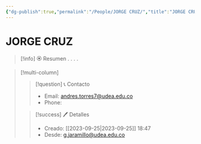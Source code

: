 ```yaml
---
{"dg-publish":true,"permalink":"/People/JORGE CRUZ/","title":"JORGE CRUZ","tags":["NoteType/Person"],"created":"2023-09-21T10:01:20.602-05:00","updated":"2023-09-25T18:47:17.261-05:00"}
---
```



# JORGE CRUZ

> [!info] 🏵️ Resumen
> .
> .
> .
> .

> [!multi-column]
> 
> > [!question] 📞 Contacto
> > - Email: andres.torres7@udea.edu.co 
> > - Phone:  
> 
> > [!success] 🖊️ Detalles
> > - Creado: [[2023-09-25\|2023-09-25]] 18:47
> > - Desde: g.jaramillo@udea.edu.co  
